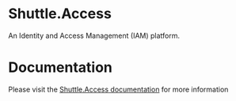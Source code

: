 # Shuttle.Access

An Identity and Access Management (IAM) platform.

# Documentation

Please visit the [Shuttle.Access documentation](https://www.pendel.co.za/shuttle-access/home.html) for more information
